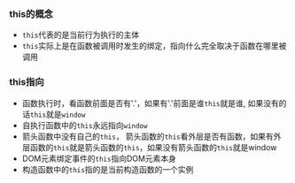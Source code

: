 ### this的概念
- `this`代表的是当前行为执行的主体
- `this`实际上是在函数被调用时发生的绑定，指向什么完全取决于函数在哪里被调用

### this指向
- 函数执行时，看函数前面是否有'.'，如果有'.'前面是谁`this`就是谁, 如果没有的话`this`就是`window`
- 自执行函数中的`this`永远指向`window`
- 箭头函数中没有自己的`this`， 箭头函数的`this`看外层是否有函数，如果有外层函数的`this`就是箭头函数的`this`，如果没有箭头函数的`this`就是window
- DOM元素绑定事件的`this`指向DOM元素本身
- 构造函数中的`this`指的是当前构造函数的一个实例
